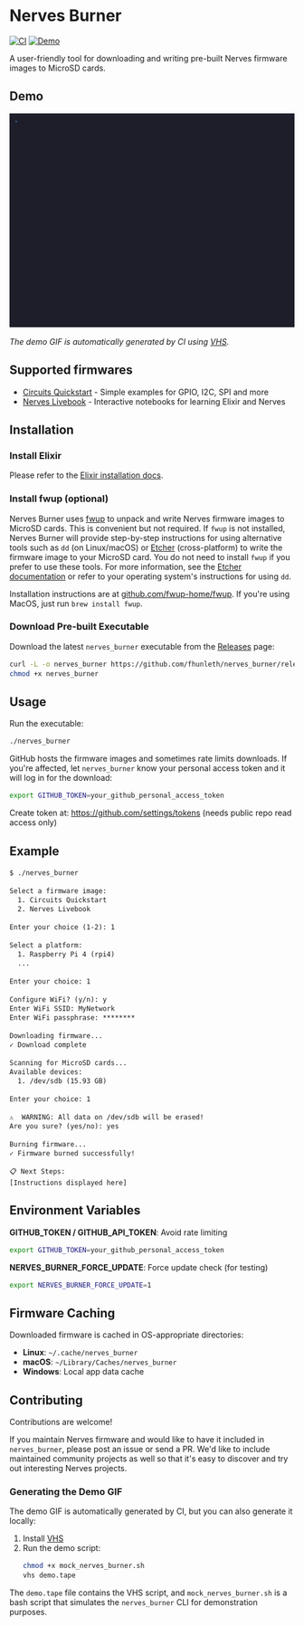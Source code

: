# Nerves Burner

[![CI](https://github.com/fhunleth/nerves_burner/workflows/CI/badge.svg)](https://github.com/fhunleth/nerves_burner/actions/workflows/ci.yml)
[![Demo](https://github.com/fhunleth/nerves_burner/workflows/Generate%20Demo%20GIF/badge.svg)](https://github.com/fhunleth/nerves_burner/actions/workflows/demo.yml)

A user-friendly tool for downloading and writing pre-built Nerves firmware images to MicroSD cards.

## Demo

![Nerves Burner Demo](demo.gif)

*The demo GIF is automatically generated by CI using [VHS](https://github.com/charmbracelet/vhs).*

## Supported firmwares

* [Circuits Quickstart](https://github.com/elixir-circuits/circuits_quickstart) - Simple examples for GPIO, I2C, SPI and more
* [Nerves Livebook](https://github.com/nerves-livebook/nerves_livebook) - Interactive notebooks for learning Elixir and Nerves

## Installation

### Install Elixir

Please refer to the [Elixir installation docs](https://elixir-lang.org/install.html).

### Install fwup (optional)

Nerves Burner uses [fwup](https://github.com/fwup-home/fwup) to unpack and write
Nerves firmware images to MicroSD cards. This is convenient but not required.
If `fwup` is not installed, Nerves Burner will provide step-by-step instructions for using alternative tools such as `dd` (on Linux/macOS) or [Etcher](https://www.balena.io/etcher/) (cross-platform) to write the firmware image to your MicroSD card. You do not need to install `fwup` if you prefer to use these tools.
For more information, see the [Etcher documentation](https://github.com/balena-io/etcher) or refer to your operating system's instructions for using `dd`.

Installation instructions are at
[github.com/fwup-home/fwup](https://github.com/fwup-home/fwup#installing). If
you're using MacOS, just run `brew install fwup`.

### Download Pre-built Executable

Download the latest `nerves_burner` executable from the [Releases](https://github.com/fhunleth/nerves_burner/releases) page:

```bash
curl -L -o nerves_burner https://github.com/fhunleth/nerves_burner/releases/latest/download/nerves_burner
chmod +x nerves_burner
```

## Usage

Run the executable:

```bash
./nerves_burner
```

GitHub hosts the firmware images and sometimes rate limits downloads. If you're
affected, let `nerves_burner` know your personal access token and it will log in
for the download:

```bash
export GITHUB_TOKEN=your_github_personal_access_token
```
Create token at: https://github.com/settings/tokens (needs public repo read access only)

## Example

```
$ ./nerves_burner

Select a firmware image:
  1. Circuits Quickstart
  2. Nerves Livebook

Enter your choice (1-2): 1

Select a platform:
  1. Raspberry Pi 4 (rpi4)
  ...

Enter your choice: 1

Configure WiFi? (y/n): y
Enter WiFi SSID: MyNetwork
Enter WiFi passphrase: ********

Downloading firmware...
✓ Download complete

Scanning for MicroSD cards...
Available devices:
  1. /dev/sdb (15.93 GB)

Enter your choice: 1

⚠️  WARNING: All data on /dev/sdb will be erased!
Are you sure? (yes/no): yes

Burning firmware...
✓ Firmware burned successfully!

📋 Next Steps:
[Instructions displayed here]
```

## Environment Variables

**GITHUB_TOKEN / GITHUB_API_TOKEN**: Avoid rate limiting
```bash
export GITHUB_TOKEN=your_github_personal_access_token
```

**NERVES_BURNER_FORCE_UPDATE**: Force update check (for testing)
```bash
export NERVES_BURNER_FORCE_UPDATE=1
```

## Firmware Caching

Downloaded firmware is cached in OS-appropriate directories:

- **Linux**: `~/.cache/nerves_burner`
- **macOS**: `~/Library/Caches/nerves_burner`
- **Windows**: Local app data cache

## Contributing

Contributions are welcome!

If you maintain Nerves firmware and would like to have it included in
`nerves_burner`, please post an issue or send a PR. We'd like to include
maintained community projects as well so that it's easy to discover and try out
interesting Nerves projects.

### Generating the Demo GIF

The demo GIF is automatically generated by CI, but you can also generate it locally:

1. Install [VHS](https://github.com/charmbracelet/vhs)
2. Run the demo script:
   ```bash
   chmod +x mock_nerves_burner.sh
   vhs demo.tape
   ```

The `demo.tape` file contains the VHS script, and `mock_nerves_burner.sh` is a bash script that simulates the `nerves_burner` CLI for demonstration purposes.

